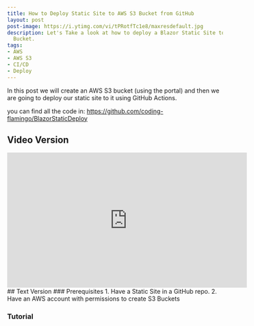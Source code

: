 ```yaml
---
title: How to Deploy Static Site to AWS S3 Bucket from GitHub
layout: post
post-image: https://i.ytimg.com/vi/tPRotfTc1e8/maxresdefault.jpg
description: Let's Take a look at how to deploy a Blazor Static Site to an AWS S3
  Bucket.
tags:
- AWS
- AWS S3
- CI/CD
- Deploy
---
```


In this post we will create an AWS S3 bucket (using the portal) and then we are going to deploy our static site to it using GitHub Actions. 

you can find all the code in: https://github.com/coding-flamingo/BlazorStaticDeploy

## Video Version
<iframe width="560" height="315" src="https://www.youtube.com/embed/tPRotfTc1e8" frameborder="0" allow="accelerometer; autoplay; clipboard-write; encrypted-media; gyroscope; picture-in-picture" allowfullscreen></iframe>
## Text Version
### Prerequisites
1. Have a Static Site in a GitHub repo. 
2. Have an AWS account with permissions to create S3 Buckets

### Tutorial